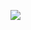 ![](https://media.githubusercontent.com/media/dyzz/dyzz.github.io/master/images/UssuriTrickster_1.png)
